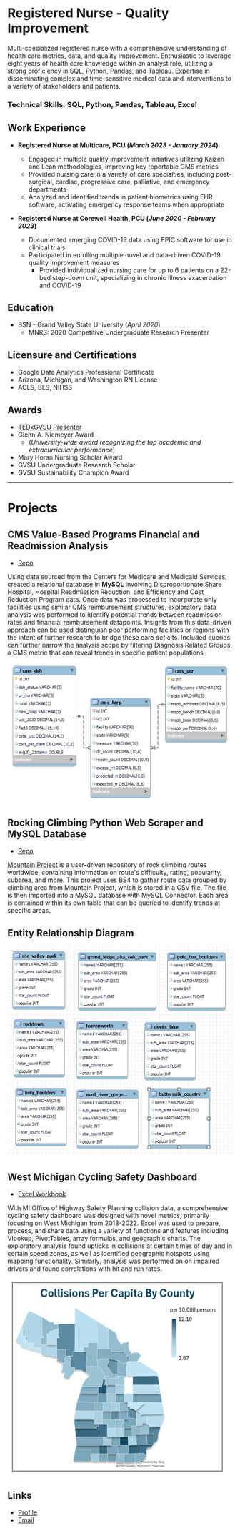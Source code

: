 # Registered Nurse - Quality Improvement
Multi-specialized registered nurse with a comprehensive understanding of health care metrics, data, and quality improvement. Enthusiastic to leverage eight years of health care knowledge within an analyst role, utilizing a strong proficiency in SQL, Python, Pandas, and Tableau. Expertise in disseminating complex and time-sensitive medical data and interventions to a variety of stakeholders and patients.

###     Technical Skills: SQL, Python, Pandas, Tableau, Excel

## Work Experience
- **Registered Nurse at Multicare, PCU (_March 2023 - January 2024_)**
  - Engaged in multiple quality improvement initiatives utilizing Kaizen and Lean methodologies, improving key reportable CMS metrics
  -	Provided nursing care in a variety of care specialties, including post-surgical, cardiac, progressive care, palliative, and emergency departments
  -	Analyzed and identified trends in patient biometrics using EHR software, activating emergency response teams when appropriate

- **Registered Nurse at Corewell Health, PCU (_June 2020 - February 2023_)**  
  -	Documented emerging COVID-19 data using EPIC software for use in clinical trials
  - Participated in enrolling multiple novel and data-driven COVID-19 quality improvement measures
	- Provided individualized nursing care for up to 6 patients on a 22-bed step-down unit, specializing in chronic illness exacerbation and COVID-19
 
## Education
- BSN - Grand Valley State University (_April 2020_)  
  - MNRS: 2020 Competitive Undergraduate Research Presenter

## Licensure and Certifications
- Google Data Analytics Professional Certificate
- Arizona, Michigan, and Washington RN License
- ACLS, BLS, NIHSS

## Awards
- [TEDxGVSU Presenter](https://www.youtube.com/watch?v=zpAMpxGJCoc)
- Glenn A. Niemeyer Award
  - (_University-wide award recognizing the top academic and extracurricular performance_)
- Mary Horan Nursing Scholar Award
- GVSU Undergraduate Research Scholar
- GVSU Sustainability Champion Award

---

# Projects
## CMS Value-Based Programs Financial and Readmission Analysis
- [Repo](https://github.com/Smittyxc/sql-cms-database)

Using data sourced from the Centers for Medicare and Medicaid Services, created a relational database in **MySQL** involving Disproportionate Share Hospital, Hospital Readmission Reduction, and Efficiency and Cost Reduction Program data. Once data was processed to incorporate only facilities using similar CMS reimbursement structures, exploratory data analysis was performed to identify potential trends between readmission rates and financial reimbursement datapoints. Insights from this data-driven approach can be used distinguish poor performing facilities or regions with the intent of further research to bridge these care deficits. Included queries can further narrow the analysis scope by filtering Diagnosis Related Groups, a CMS metric that can reveal trends in specific patient populations

![EER](/assets/cms_eer.png)

## Rocking Climbing Python Web Scraper and MySQL Database
- [Repo](https://github.com/Smittyxc/rock-climbing-mysql-database)

[Mountain Project](https://www.mountainproject.com/) is a user-driven repository of rock climbing routes worldwide, containing information on route's difficulty, rating, popularity, subarea, and more. This project uses BS4 to gather route data grouped by climbing area from Mountain Project, which is stored in a CSV file. The file is then imported into a MySQL database with MySQL Connector. Each area is contained within its own table that can be queried to identify trends at specific areas.

## Entity Relationship Diagram
![eer](/assets/climbing_eer.png)

## West Michigan Cycling Safety Dashboard
- [Excel Workbook](https://github.com/Smittyxc/mi-cycling-safety-dashboard)

With MI Office of Highway Safety Planning collision data, a comprehensive cycling safety dashboard was designed with novel metrics, primarily focusing on West Michigan from 2018-2022. Excel was used to prepare, process, and share data using a variety of functions and features including Vlookup, PivotTables, array formulas, and geographic charts. The exploratory analysis found upticks in collisions at certain times of day and in certain speed zones, as well as identified geographic hotspots using mapping functionality. Similarly, analysis was performed on on impaired drivers and found correlations with hit and run rates. 

![Bike Study](/assets/bike1.png)

## Links
- [Profile](https://github.com/smittyxc)
- [Email](mailto:mattsmith1652@gmail.com?subject=Hi% "Hi!")
